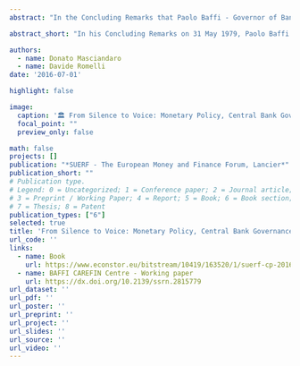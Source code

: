 ```yaml
---
abstract: "In the Concluding Remarks that Paolo Baffi - Governor of Bank of Italy - read on 31 May 1979, he stressed that 'the actions of central banks are no longer cloaked in silence, and perhaps never will be again. Whereas in the past silence was seen as a guarantee of independence, today this is achieved by giving an explicit account of one’s actions.' In the Governor’s words, it is evident and illuminating the precognition of the increasing importance of the links between monetary policy, central bank governance, and communication in influencing the overall effectiveness of the monetary action in modern economies."

abstract_short: "In his Concluding Remarks on 31 May 1979, Paolo Baffi - Governor of Bank of Italy - highlighted the shift from silence to transparency in central banking, emphasizing the growing importance of communication and governance in enhancing monetary policy effectiveness."

authors:
  - name: Donato Masciandaro
  - name: Davide Romelli
date: '2016-07-01'

highlight: false

image:
  caption: '🏛️ From Silence to Voice: Monetary Policy, Central Bank Governance and Communication 🕵'
  focal_point: ""
  preview_only: false

math: false
projects: []
publication: "*SUERF - The European Money and Finance Forum, Lancier*"
publication_short: ""
# Publication type.
# Legend: 0 = Uncategorized; 1 = Conference paper; 2 = Journal article;
# 3 = Preprint / Working Paper; 4 = Report; 5 = Book; 6 = Book section;
# 7 = Thesis; 8 = Patent
publication_types: ["6"]
selected: true
title: 'From Silence to Voice: Monetary Policy, Central Bank Governance and Communication'
url_code: ''
links:
  - name: Book
    url: https://www.econstor.eu/bitstream/10419/163520/1/suerf-cp-2016-4.pdf
  - name: BAFFI CAREFIN Centre - Working paper
    url: https://dx.doi.org/10.2139/ssrn.2815779
url_dataset: ''
url_pdf: ''
url_poster: ''
url_preprint: ''
url_project: ''
url_slides: ''
url_source: ''
url_video: ''
---
```

